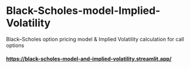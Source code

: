 # Black-Scholes-model-Implied-Volatility
Black–Scholes option pricing model &amp; Implied Volatility calculation for call options 
#### https://black-scholes-model-and-implied-volatility.streamlit.app/
